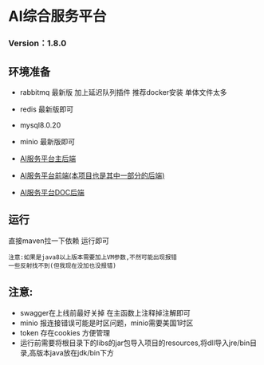 # AI综合服务平台



### Version：1.8.0

## 环境准备
- rabbitmq 最新版 加上延迟队列插件 推荐docker安装 单体文件太多
- redis 最新版即可
- mysql8.0.20
- minio 最新版即可


- [AI服务平台主后端](https://github.com/abbhb/Springboot-PrinterSharing)
- [AI服务平台前端(本项目也是其中一部分的后端)](https://github.com/abbhb/Vue-PrinterSharing)
- [AI服务平台DOC后端](https://github.com/abbhb/Printer-Doc)


## 运行
直接maven拉一下依赖
运行即可
```text
注意:如果是java8以上版本需要加上VM参数,不然可能出现报错
一些反射找不到(但我现在没加也没报错)
```
## 注意:
+ swagger在上线前最好关掉 在主函数上注释掉注解即可
+ minio 报连接错误可能是时区问题，minio需要美国1时区
+ token 存在cookies 方便管理
+ 运行前需要将根目录下的libs的jar包导入项目的resources,将dll导入jre/bin目录,高版本java放在jdk/bin下方
